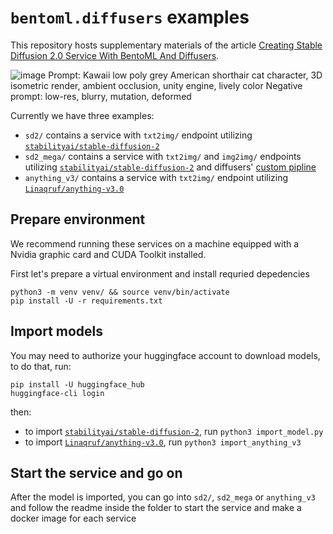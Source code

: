 # `bentoml.diffusers` examples

This repository hosts supplementary materials of the article [Creating Stable Diffusion 2.0 Service With BentoML And Diffusers](https://modelserving.com/blog/creating-stable-diffusion-20-service-with-bentoml-and-diffusers).

![image](https://user-images.githubusercontent.com/861225/219499965-0e722c89-25de-4f7a-b01f-7e7c0eff89a3.png)
Prompt: Kawaii low poly grey American shorthair cat character, 3D isometric render, ambient occlusion, unity engine, lively color
Negative prompt: low-res, blurry, mutation, deformed

Currently we have three examples:

- `sd2/` contains a service with `txt2img/` endpoint utilizing [`stabilityai/stable-diffusion-2`](https://huggingface.co/stabilityai/stable-diffusion-2)
- `sd2_mega/` contains a service with `txt2img/` and `img2img/` endpoints utilizing [`stabilityai/stable-diffusion-2`](https://huggingface.co/stabilityai/stable-diffusion-2) and diffusers' [custom pipline](https://github.com/huggingface/diffusers/tree/main/examples/community)
- `anything_v3/` contains a service with `txt2img/` endpoint utilizing [`Linaqruf/anything-v3.0`](https://huggingface.co/Linaqruf/anything-v3.0)

## Prepare environment

We recommend running these services on a machine equipped with a Nvidia graphic card and CUDA Toolkit installed.

First let's prepare a virtual environment and install requried depedencies

```
python3 -m venv venv/ && source venv/bin/activate
pip install -U -r requirements.txt
```

## Import models

You may need to authorize your huggingface account to download models, to do that, run:

```
pip install -U huggingface_hub
huggingface-cli login
```

then:

- to import [`stabilityai/stable-diffusion-2`](https://huggingface.co/stabilityai/stable-diffusion-2), run `python3 import_model.py`
- to import [`Linaqruf/anything-v3.0`](https://huggingface.co/Linaqruf/anything-v3.0), run `python3 import_anything_v3`

## Start the service and go on

After the model is imported, you can go into `sd2/`, `sd2_mega` or `anything_v3` and follow the readme inside the folder to start the service and make a docker image for each service

